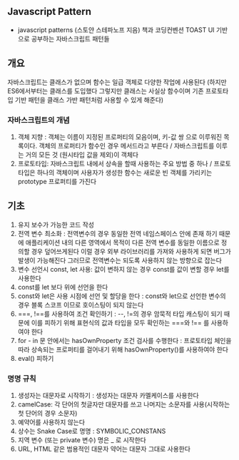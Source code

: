 ## Javascript Pattern 

* javascript patterns (스토얀 스테파노프 지음) 책과 코딩컨벤션 TOAST UI 기반으로 공부하는 자바스크립트 패턴들 


## 개요 

자바스크립트는 클래스가 없으며 함수는 일급 객체로 다양한 작업에 사용된다 (하지만 ES6에서부터는 클래스를 도입했다 그렇지만 클래스는 사실상 함수이며 기존 프로토타입 기반 패턴을 클래스 가반 패턴처럼 사용할 수 있게 해준다)

### 자바스크립트의 개념 

1. 객체 지향 : 객체는 이름이 지정된 프로퍼티의 모음이며, 키-값 쌍 으로 이루워진 목록이다. 객체의 프로퍼티가 함수인 경우 메서드라고 부른다 / 자바스크립트를 이루는 거의 모든 것 (원시타입 값을 제외)이 객체다 
2.  프로토타입: 자바스크립트 내에서 상속을 할때 사용하는 주요 방법 중 하나 / 프로토타입은 하나의 객체이며 사용자가 생성한 함수는 새로운 빈 객체를 가리키는 prototype 프로퍼티를 가진다 


## 기초 

1. 유지 보수가 가능한 코드 작성 
2. 전역 변수 최소화 : 전역변수의 경우 동일한 전역 네임스페이스 안에 존재 하기 때문에 애플리케이션 내의 다른 영역에서 목적이 다른 전역 변수를 동일한 이름으로 정의할 경우 덮어쓰게된다 이럴 경우 외부 라이브러리를 가져와 사용하게 되면 버그가 발생이 가능해진다 그러므로 전역변수는 되도록 사용하지 않는 방향으로 잡는다 
3. 변수 선언시 const, let 사용: 값이 변하지 않는 경우 const를 값이 변할 경우 let를 사용한다 
4. const를 let 보다 위에 선언을 한다 
5. const와 let은 사용 시점에 선언 및 할당을 한다 : const와 let으로 선언한 변수의 경우 블록 스코프 이므로 호이스팅이 되지 않는다 
6. ===, !==를 사용하여 조건 확인하기 : --, !=의 경우 암묵적 타입 캐스팅이 되기 때문에 이를 피하기 위해 표현식의 값과 타입을 모두 확인하는 ===와 !== 를 사용하여야 한다 
7. for - in 문 안에서는 hasOwnProperty 조건 검사를 수행한다 : 프로토타입 체인을 따라 상속되는 프로퍼티를 걸어내기 위해 hasOwnProperty()를 사용하여야 한다
8. eval() 피하기 

### 명명 규칙 

1. 생성자는 대문자로 시작하기 : 생성자는 대문자 카멜케이스를 사용한다 
2. camelCase: 각 단어의 첫글자만 대문자를 쓰고 나머지는 소문자를 사용(시작하는 첫 단어의 경우 소문자) 
3. 예약어를 사용하지 않는다
4. 상수는 Snake Case로 명명 : SYMBOLIC_CONSTANS
5. 지역 변수 (또는 private 변수) 명은 _ 로 시작한다 
6. URL, HTML 같은 범용적인 대문자 약어는 대문자 그대로 사용한다 
